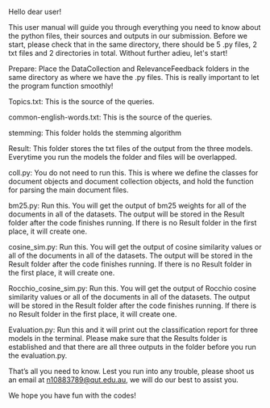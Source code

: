 Hello dear user! 

This user manual will guide you through everything you need to know about the python files, their sources and outputs in our submission. Before we start, please check that in the same directory, there should be 5 .py files, 2 txt files and 2 directories in total. Without further adieu, let's start! 

Prepare: Place the DataCollection and RelevanceFeedback folders in the same directory as where we have the .py files. This is really important to let the program function smoothly!

Topics.txt: This is the source of the queries.

common-english-words.txt: This is the source of the queries.

stemming: This folder holds the stemming algorithm

Result: This folder stores the txt files of the output from the three models. Everytime you run the models the folder and files will be overlapped. 

coll.py: You do not need to run this. This is where we define the classes for document objects and document collection objects, and hold the function for parsing the main document files. 

bm25.py: Run this. You will get the output of bm25 weights for all of the documents in all of the datasets. The output will be stored in the Result folder after the code finishes running. If there is no Result folder in the first place, it will create one.

cosine_sim.py: Run this. You will get the output of cosine similarity values or all of the documents in all of the datasets. The output will be stored in the Result folder after the code finishes running. If there is no Result folder in the first place, it will create one.

Rocchio_cosine_sim.py: Run this. You will get the output of Rocchio cosine similarity values or all of the documents in all of the datasets. The output will be stored in the Result folder after the code finishes running. If there is no Result folder in the first place, it will create one.

Evaluation.py: Run this and it will print out the classification report for three models in the terminal. Please make sure that the Results folder is established and that there are all three outputs in the folder before you run the evaluation.py.

That’s all you need to know. Lest you run into any trouble, please shoot us an email at n10883789@qut.edu.au, we will do our best to assist you.

We hope you have fun with the codes!
